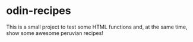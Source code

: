 # odin-recipes
This is a small project to test some HTML functions and, at the same time, show some awesome peruvian recipes!
